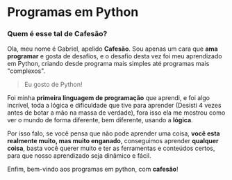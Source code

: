 # Programas em Python

### Quem é esse tal de Cafesão?

 Ola, meu nome é Gabriel, apelido **Cafesão**.
 Sou apenas um cara que **ama programar** e gosta de desafios, e o desafio desta vez foi meu aprendizado em Python, criando desde programa mais simples até programas mais "complexos".
 
> Eu gosto de Python!

 Foi minha **primeira linguagem de programação** que aprendi, e foi algo incrível, toda a lógica e dificuldade que tive para aprender (Desisti 4 vezes antes de botar a mão na massa de verdade), fora isso ela me mostrou como ver o mundo de  forma diferente, bem diferente, usando a **lógica**.

 Por isso falo, se você pensa que não pode aprender uma coisa, **você esta realmente muito, mas muito enganado**, conseguimos aprender **qualquer coisa**, basta você querer muito e ter as ferramentas e conteúdos certos, para que nosso aprendizado seja dinâmico e fácil.

 Enfim, bem-vindo aos programas em python, com **cafesão**!
